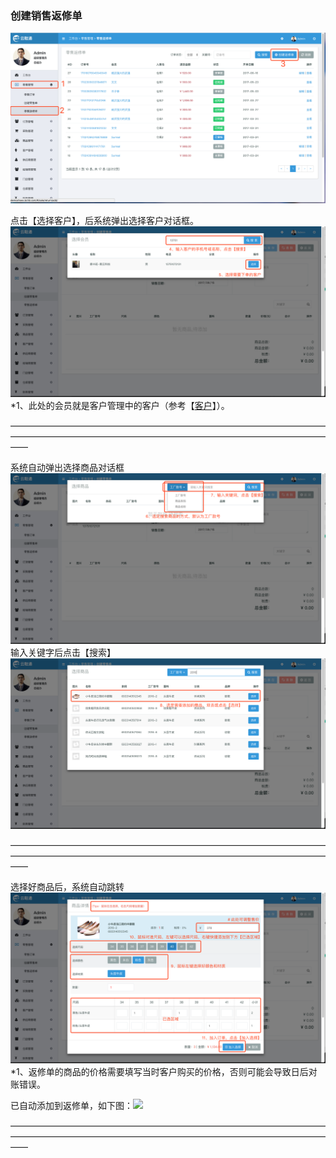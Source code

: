 ### 创建销售返修单

![](/assets/cjlsfxd-1.png)

点击【选择客户】，后系统弹出选择客户对话框。![](/assets/cjlsd-2.png)\*1、此处的会员就是客户管理中的客户（参考【[客户](/ke-hu.md)】）。

——————————————————————————————————————————————————————————————————————————

系统自动弹出选择商品对话框![](/assets/cjlsd-3.png)输入关键字后点击【搜索】![](/assets/cjlsd-4.png)

——————————————————————————————————————————————————————————————————————————

选择好商品后，系统自动跳转![](/assets/cjlsd-5.png)\*1、返修单的商品的价格需要填写当时客户购买的价格，否则可能会导致日后对账错误。

已自动添加到返修单，如下图：![](/assets/cjfxd-2.png)

——————————————————————————————————————————————————————————————————————————



